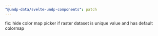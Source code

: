 ```yaml
---
"@undp-data/svelte-undp-components": patch
---
```


fix: hide color map picker if raster dataset is unique value and has default colormap
